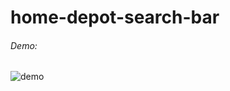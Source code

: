 # home-depot-search-bar

###### Demo:
![demo](https://github.com/user-attachments/assets/1ebaa6ee-b54c-454a-9add-a9f7a1a24664)
